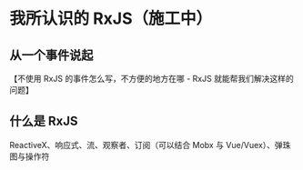 # 我所认识的 RxJS（施工中）

## 从一个事件说起

【不使用 RxJS 的事件怎么写，不方便的地方在哪 - RxJS 就能帮我们解决这样的问题】

## 什么是 RxJS

ReactiveX、响应式、流、观察者、订阅（可以结合 Mobx 与 Vue/Vuex）、弹珠图与操作符
